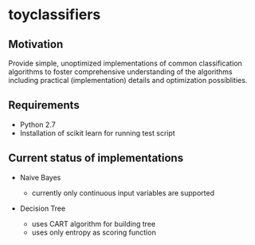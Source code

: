 # toyclassifiers

## Motivation
Provide simple, unoptimized implementations of common classification algorithms
to foster comprehensive understanding of the algorithms including
practical (implementation) details and optimization possiblities.

## Requirements
* Python 2.7
* Installation of scikit learn for running test script

## Current status of implementations
* Naive Bayes
  * currently only continuous input variables are supported

* Decision Tree
  * uses CART algorithm for building tree
  * uses only entropy as scoring function 
  
